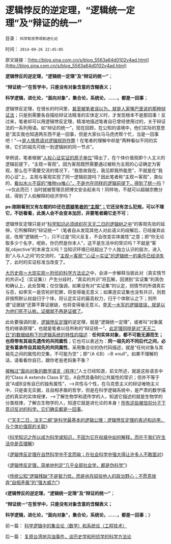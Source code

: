 # 逻辑悖反的逆定理，“逻辑统一定理”及“辩证的统一”

目录： `科学和世界观和进化论` 

时间： `2014-09-26 22:45:05` 

原文链接：[http://blog.sina.com.cn/s/blog_5563a64d0102v4ad.html](http://blog.sina.com.cn/s/blog_5563a64d0102v4ad.html)

**逻辑悖反的逆定理，“逻辑统一定理”及“辩证的统一”**；

**“辩证统一”在哲学中，只是没有对象含意的含糊表义；**

**科学逻辑，进化论，“面向对象”，集合论，系统论，……，都是一回事**；

逻辑悖反定理，在很长的时间里，[甚至被笔者误以为，就是人家嘴巴里说的那种辩证法](../../../2014/9/21/逻辑悖反不是辩证法，科学之所以成为知识.md)；只是到需要各自描绘辩证法精准的实体定义时，才发现根本不是那回事！反过来，笔者却可以用逻辑悖反定理，精准地描述笔者自已曾经使用过的，关于辩证法的一系列用语。如“辩证的统一”，现在回顾，在公知的语境中，他们实际的意思是“其实我也知道两东西不是一回事，但是大家伙马马虎虎帮个忙，当是一回事吧！”——>[是人情恳请对逻辑规则作弊](../../../2010/5/4/科学开始于精确概念定义.md)！在笔者的理解中却是“两种看似不同的实体，它们的祖先可统一到逻辑树的同一节点”。

举例说，笔者根据“[人权心证实证的原子单位](../../../2010/1/21/人权是价值判断的原子单位.md)”得出了，在个体价值观即个人主义的逻辑前提下，“主观＝客观”。因为客观既然需要通过被称为主观的心证确定为客观，那么在不需要交流的情况下，“我思故我在，我见即我所能思”，不就是在“我的心证”上，主观与客观实现了同一逻辑前提吗？因此笔者称“主观＝客观”，类似的，[看似水火不容的“唯物vs唯心”，不是也在同样的逻辑前提下，得到了统一吗](http://darthvad.blog.163.com/blog/static/53399470201272553646700/)？——>仅此而已！当时就被管理员把博文安全起来鸟！同样地，不就可以超越宗教分歧，得到了人权解释的经济学吗？

**ps:刚刚看到又有左棍的ID还在[质疑笔者的“主观”；](../../../2009/11/23/中印古代经济与西方地中海社会谁发达？.md)它还没有怎么犯规，可以不理它，不妨看看，此类人会不会变本加厉，非要笔者踢它走不可**；

逻辑悖反定理只是对“[科学知识必须组织在天无二日的逻辑树之中](../../../2014/9/20/逻辑悖反定理，最常用的证伪逻辑.md)”的客观先验的延伸，它所解释的“辩证统一”（笔者自从发现其他人对此语义的歧解后，已经废弃此说，改用“逻辑统一”），只不过是“同义反复，不会改变实体属性”之意；即“你无论取多少个名字，呢称，你仍然是你本人”，这不是生活中的常识吗？不就是“客观,objective”的本来含义吗？当知识环境已经超出了个人独立认识的层次，进入到“人与人之间”的交流时，“[主观＝客观”“心证＝实证”的逻辑统一的条件已经消失](../../../2010/10/9/个人主义就是实证科学的心证原则.md)了，此时的实证标准当改变了。

[大历史观＝大现实观＝刑侦的科学方法论之](../../../2014/9/24/“人人平等”的逻辑前提是“默认权益”的不对等.md)中，会进一步解释当彼此对（真实情节的共识≈∑（实证集））产生分歧时，“真实的共识”将瓦解，回溯到“实证集”的真伪和确认上，此处暂略；仅仅强调，如果没有对“实证集”的认定，则情节的所谓真实与否，如李天一是否轮奸犯罪，将变得毫无意义；如果连实证集也没有共识，则若非按照默认权益归于个体，将认定实证的最高权力，归于个体默认之下；则所谓“证据链”还算不算证据链，也将变得毫无意义。[李天一水军的逻辑错误，就是以为他们死不认帐，证据就不再是证据了](../../../2014/7/6/李庄案到李天一，受害人举证观察违法犯罪，及律师伪证罪.md)。

此处要强调的是，[逻辑悖反定理](../../../2014/9/20/逻辑悖反定理，最常用的证伪逻辑.md)的逆定理，就是“逻辑统一定理”，或者叫“对象属性的继承原理”，也就是笔者以往所称的“辩证统一”。[此定理同样是对“天无二日”的数据结构下的逻辑系统的特性的描述](../../../2010/6/11/“天无二日，法无二纲”单一断言规则.md)：**任何实体对象，都不可能无源而生；也将带有其祖先遗传的共同属性**；它也可以表述为：**同一祖先的不同后代之间，必定有着承传自其祖先的共同属性**。采用集合论的伪代码描述，就是“任何对象与其祖先之间的属性的交集，不可能为空”；即“（A
∈B）∩B ≠null”。如果不理解的话，请看看你自已，跟你老爸老妈象不象？

[接触过“面向对象的数学语言（程序）”](../../../2012/2/25/《ThinkInJava》中的社会学和经济学分析.md)人士已经知道，前文所述，就是这些语言中的“Class
A extends Class
B”后，A自然具备B的公共属性的常识；但并不等于说“A或B没有自已的独有属性”，——>共性与个性，在马克思主义的辩证唯物主义中，只是查无实据，且自相矛盾的哲学，但是在科学逻辑系统中，是严肃的数学描述的真实的实体规律，——>了解生物学和遗传学的人，知道它描述的就是生物学的分类规律，了解古生物学的人，知道它就是进化论的本身！[所有这些被信仰分子下意识反对的科学，它们确实都是一回事](../../../2012/3/15/科学中没有哲学的位置；信仰的位置在那里？.md)。

《[“天无二日，法无二纲”是科学最基本的逻辑公理；逻辑悖反定理的表述和运用，与个体价值观的关联](../../../2014/9/20/逻辑悖反定理，最常用的证伪逻辑.md)》

《[科学知识之所以成为科学或知识，不因为它在权威中如何解释，而在于我们在生活中是否理解](../../../2014/9/21/逻辑悖反不是辩证法，科学之所以成为知识.md)》

《[逻辑悖反定理在自然科学中不言而喻；在社会科学中强大得让许多人不敢面对](../../../2014/9/22/逻辑悖反定理在社会科学中,强大得让许多人不敢面对.md)》

《[逻辑悖反定理，简单地判定“几乎全部社会学，都是伪科学”](../../../2014/9/23/逻辑悖反定理，简单地判定“几乎全部社会学，都是伪科学”.md)》

《[传统公知“逻辑残缺”不是智力低，而是尚存奴役他人的政治野心；不愿意放弃“自相矛盾”的“强大威力”](../../../2014/9/24/传统公知“逻辑残缺”不是智力低.md)》

《**逻辑悖反的逆定理，“逻辑统一定理”及“辩证的统一”**；

**“辩证统一”在哲学中，只是没有对象含意的含糊表义；**

**科学逻辑，进化论，“面向对象”，集合论，系统论，……，都是一回事**；》

前一篇： [科学逻辑中的集合论（数学）和系统论（工程技术）](../../../2014/9/29/科学逻辑中的集合论（数学）和系统论（工程技术）.md)

后一篇： [复原台湾地沟油事件，谈历史学和刑侦学的科学方法论](../../../2014/9/23/复原台湾地沟油事件，谈历史学和刑侦学的科学方法论.md)

